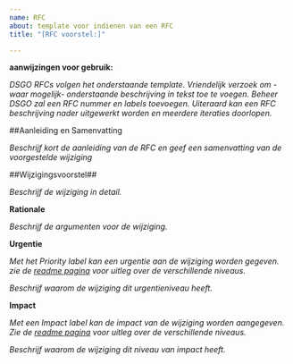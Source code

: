 ```yaml
---
name: RFC
about: template voor indienen van een RFC
title: "[RFC voorstel:]"

---
```


**aanwijzingen voor gebruik:**

*DSGO RFCs volgen het onderstaande template. Vriendelijk verzoek om -waar mogelijk- onderstaande beschrijving in tekst toe te voegen. Beheer DSGO zal een RFC nummer en labels toevoegen. Uiteraard kan een RFC beschrijving nader uitgewerkt worden en meerdere iteraties doorlopen.*

##Aanleiding en Samenvatting

*Beschrijf kort de aanleiding van de RFC en geef een samenvatting van de voorgestelde wijziging*

##Wijzigingsvoorstel##

*Beschrijf de wijziging in detail.*

**Rationale**

*Beschrijf de argumenten voor de wijziging.*

**Urgentie**

*Met het Priority label kan een urgentie aan de wijziging worden gegeven. zie de [readme pagina](https://github.com/nl-digigo/DSGO/blob/main/README.md) voor uitleg over de verschillende niveaus.*

*Beschrijf waarom de wijziging dit urgentieniveau heeft.*

**Impact**

*Met een Impact label kan de impact van de wijziging worden aangegeven.
Zie de [readme pagina](https://github.com/nl-digigo/DSGO/blob/main/README.md) voor uitleg over de verschillende niveaus.*

*Beschrijf waarom de wijziging dit niveau van impact heeft.*
